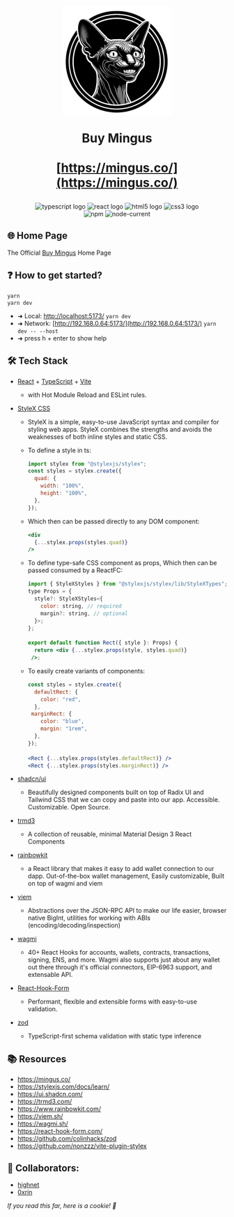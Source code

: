 <h1 align="center">
  <img src="/src/assets/logo.png" width="250px"/>

Buy Mingus </br></br>
[https://mingus.co/](https://mingus.co/)

##

<div align="center">
  <img src="https://cdn.jsdelivr.net/gh/devicons/devicon/icons/typescript/typescript-original.svg" height="40" width="52" alt="typescript logo"  />
  <img src="https://cdn.jsdelivr.net/gh/devicons/devicon/icons/react/react-original.svg" height="40" width="52" alt="react logo"  />
  <img src="https://cdn.jsdelivr.net/gh/devicons/devicon/icons/html5/html5-original.svg" height="40" width="52" alt="html5 logo"  />
  <img src="https://cdn.jsdelivr.net/gh/devicons/devicon/icons/css3/css3-original.svg" height="40" width="52" alt="css3 logo"  />
</div>
<div align="center""> 
<img alt="npm" src="https://img.shields.io/npm/v/vite?style=for-the-badge">
<img alt="node-current" src="https://img.shields.io/node/v/vite?style=for-the-badge">
</div>

## 🌐 Home Page

The Official [Buy Mingus](https://mingus.co/) Home Page

## ❓ How to get started?
```
yarn
yarn dev
```
-  ➜  Local:   [http://localhost:5173/](http://localhost:5173/) `yarn dev`
-  ➜  Network: [http://192.168.0.64:5173/](http://192.168.0.64:5173/) `yarn dev -- --host`
-  ➜  press h + enter to show help

## 🛠️ Tech Stack
- [React](https://react.dev/) + [TypeScript](https://www.typescriptlang.org/) + [Vite](https://vitejs.dev/)
  - with Hot Module Reload and ESLint rules.
- [StyleX CSS](https://github.com/nonzzz/vite-plugin-stylex)
  - StyleX is a simple, easy-to-use JavaScript syntax and compiler for styling web apps. StyleX combines the strengths and avoids the weaknesses of both inline styles and static CSS.

  - To define a style in ts:
    ```jsx
    import stylex from "@stylexjs/stylex";
    const styles = stylex.create({
      quad: {
        width: "100%",
        height: "100%",
      },
    });
    ```
  - Which then can be passed directly to any DOM component:
    ```jsx
    <div    
      {...stylex.props(styles.quad)}
    />
    ```
  - To define type-safe CSS component as props, Which then can be passed consumed by a ReactFC:
    ```jsx
    import { StyleXStyles } from "@stylexjs/stylex/lib/StyleXTypes";
    type Props = {
      style?: StyleXStyles<{
        color: string, // required
        margin?: string, // optional
      }>;
    };

    export default function Rect({ style }: Props) {
      return <div {...stylex.props(style, styles.quad)}
     />;
    ```
  - To easily create variants of components: 
    ```jsx
    const styles = stylex.create({
      defaultRect: {
        color: "red",
      },
     marginRect: {
        color: "blue",
        margin: "1rem",
      },
    });
    
    <Rect {...stylex.props(styles.defaultRect)} />
    <Rect {...stylex.props(styles.marginRect)} />
    ```


- [shadcn/ui](https://ui.shadcn.com/) 
  - Beautifully designed components built on top of Radix UI and Tailwind CSS that we can copy and paste into our app. Accessible. Customizable. Open Source.
- [trmd3](https://trmd3.com/)
  - A collection of reusable, minimal Material Design 3 React Components
- [rainbowkit](https://www.rainbowkit.com/)
  - a React library that makes it easy to add wallet connection to our dapp. Out-of-the-box wallet management, Easily customizable, Built on top of wagmi and viem
- [viem](https://viem.sh/)
  - Abstractions over the JSON-RPC API to make our life easier, browser native BigInt, utilities for working with ABIs (encoding/decoding/inspection)
- [wagmi](https://wagmi.sh/)
  - 40+ React Hooks for accounts, wallets, contracts, transactions, signing, ENS, and more. Wagmi also supports just about any wallet out there through it's official connectors, EIP-6963 support, and extensable API.
- [React-Hook-Form](https://react-hook-form.com/)
  - Performant, flexible and extensible forms with easy-to-use validation.
- [zod](https://github.com/colinhacks/zod)
  - TypeScript-first schema validation with static type inference

## 📚 Resources
- https://mingus.co/
- https://stylexjs.com/docs/learn/
- https://ui.shadcn.com/
- https://trmd3.com/
- https://www.rainbowkit.com/
- https://viem.sh/
- https://wagmi.sh/
- https://react-hook-form.com/
- https://github.com/colinhacks/zod
- https://github.com/nonzzz/vite-plugin-stylex



## 👥 Collaborators:

- [highnet](https://github.com/highnet)
- [0xrin](https://github.com/0xrin1)


<i>If you read this far, here is a cookie! 🍪</i>

